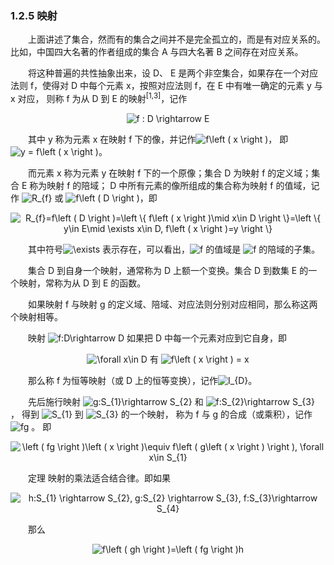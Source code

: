 ### 1.2.5 映射

&emsp;&emsp;上面讲述了集合，然而有的集合之间并不是完全孤立的，而是有对应关系的。比如，中国四大名著的作者组成的集合 A 与四大名著 B 之间存在对应关系。

&emsp;&emsp;将这种普遍的共性抽象出来，设 D、 E 是两个非空集合，如果存在一个对应法则 f，使得对 D 中每个元素 x，按照对应法则 f，在 E 中有唯一确定的元素 y 与 x 对应，
则称 f 为从 D 到 E 的映射<sup>[1,3]</sup>，记作

<div align=center>
<img src="https://latex.codecogs.com/gif.latex?f&space;:&space;D&space;\rightarrow&space;E" title="f : D \rightarrow E" />
</div>

&emsp;&emsp;其中 y 称为元素 x 在映射 f 下的像，并记作<img src="https://latex.codecogs.com/gif.latex?f\left&space;(&space;x&space;\right&space;)" title="f\left ( x \right )" />， 
即<img src="https://latex.codecogs.com/gif.latex?y&space;=&space;f\left&space;(&space;x&space;\right&space;)" title="y = f\left ( x \right )" />。
 
&emsp;&emsp;而元素 x 称为元素 y 在映射 f 下的一个原像；集合 D 为映射 f 的定义域；集合 E 称为映射 f 的陪域； D 中所有元素的像所组成的集合称为映射 f 的值域，记作
<img src="https://latex.codecogs.com/gif.latex?R_{f}" title="R_{f}" /> 或 <img src="https://latex.codecogs.com/gif.latex?f\left&space;(&space;D&space;\right&space;)" title="f\left ( D \right )" />，即

<div align=center>
<img src="https://latex.codecogs.com/gif.latex?R_{f}=f\left&space;(&space;D&space;\right&space;)=\left&space;\{&space;f\left&space;(&space;x&space;\right&space;)\mid&space;x\in&space;D&space;\right&space;\}=\left&space;\{&space;y\in&space;E\mid&space;\exists&space;x\in&space;D,&space;f\left&space;(&space;x&space;\right&space;)=y&space;\right&space;\}" title="R_{f}=f\left ( D \right )=\left \{ f\left ( x \right )\mid x\in D \right \}=\left \{ y\in E\mid \exists x\in D, f\left ( x \right )=y \right \}" />
</div>

&emsp;&emsp;其中符号<img src="https://latex.codecogs.com/gif.latex?\exists" title="\exists" /> 表示存在，可以看出，<img src="https://latex.codecogs.com/gif.latex?f" title="f" /> 的值域是 <img src="https://latex.codecogs.com/gif.latex?f" title="f" /> 的陪域的子集。

&emsp;&emsp;集合 D 到自身一个映射，通常称为 D 上额一个变换。集合 D 到数集 E 的一个映射，常称为从 D 到 E 的函数。

&emsp;&emsp;如果映射 f 与映射 g 的定义域、陪域、对应法则分别对应相同，那么称这两个映射相等。

&emsp;&emsp;映射 <img src="https://latex.codecogs.com/gif.latex?f:D\rightarrow&space;D" title="f:D\rightarrow D" /> 如果把 D 中每一个元素对应到它自身，即

<div align=center>
<img src="https://latex.codecogs.com/gif.latex?\forall&space;x\in&space;D" title="\forall x\in D" /> 有 <img src="https://latex.codecogs.com/gif.latex?f\left&space;(&space;x&space;\right&space;)&space;=&space;x" title="f\left ( x \right ) = x" />
</div>

&emsp;&emsp;那么称 f 为恒等映射（或 D 上的恒等变换），记作<img src="https://latex.codecogs.com/gif.latex?I_{D}" title="I_{D}" />。

&emsp;&emsp;先后施行映射 <img src="https://latex.codecogs.com/gif.latex?g:S_{1}\rightarrow&space;S_{2}" title="g:S_{1}\rightarrow S_{2}" /> 和 <img src="https://latex.codecogs.com/gif.latex?f:S_{2}\rightarrow&space;S_{3}" title="f:S_{2}\rightarrow S_{3}" /> ，
得到 <img src="https://latex.codecogs.com/gif.latex?S_{1}" title="S_{1}" /> 到 <img src="https://latex.codecogs.com/gif.latex?S_{3}" title="S_{3}" />
的一个映射， 称为 f 与 g 的合成（或乘积），记作 <img src="https://latex.codecogs.com/gif.latex?fg" title="fg" /> 。 即

<div align=center>
<img src="https://latex.codecogs.com/gif.latex?\left&space;(&space;fg&space;\right&space;)\left&space;(&space;x&space;\right&space;)\equiv&space;f\left&space;(&space;g\left&space;(&space;x&space;\right&space;)&space;\right&space;),&space;\forall&space;x\in&space;S_{1}" title="\left ( fg \right )\left ( x \right )\equiv f\left ( g\left ( x \right ) \right ), \forall x\in S_{1}" />
</div>

&emsp;&emsp;定理 映射的乘法适合结合律。即如果

<div align=center>
<img src="https://latex.codecogs.com/gif.latex?h:S_{1}&space;\rightarrow&space;S_{2},&space;g:S_{2}&space;\rightarrow&space;S_{3},&space;f:S_{3}\rightarrow&space;S_{4}" title="h:S_{1} \rightarrow S_{2}, g:S_{2} \rightarrow S_{3}, f:S_{3}\rightarrow S_{4}" />
</div>

&emsp;&emsp;那么

<div align=center>
<img src="https://latex.codecogs.com/gif.latex?f\left&space;(&space;gh&space;\right&space;)=\left&space;(&space;fg&space;\right&space;)h" title="f\left ( gh \right )=\left ( fg \right )h" />
</div>
